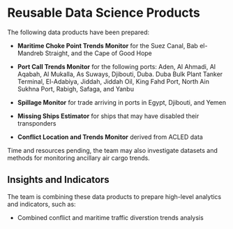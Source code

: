 # Reusable Data Science Products

The following data products have been prepared:

* **Maritime Choke Point Trends Monitor** for the Suez Canal, Bab el-Mandreb Straight, and the Cape of Good Hope

* **Port Call Trends Monitor** for the following ports: Aden, Al Ahmadi, Al Aqabah, Al Mukalla, As Suways, Djibouti, Duba. Duba Bulk Plant Tanker Terminal, El-Adabiya, Jiddah, Jiddah Oil, King Fahd Port, North Ain Sukhna Port, Rabigh, Safaga, and Yanbu

* **Spillage Monitor** for trade arriving in ports in Egypt, Djibouti, and Yemen

* **Missing Ships Estimator** for ships that may have disabled their transponders

* **Conflict Location and Trends Monitor** derived from ACLED data

Time and resources pending, the team may also investigate datasets and methods for monitoring ancillary air cargo trends.

## Insights and Indicators

The team is combining these data products to prepare high-level analytics and indicators, such as:

* Combined conflict and maritime traffic diverstion trends analysis
